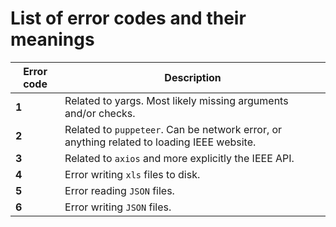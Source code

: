 # List of error codes and their meanings

Error code | Description
---|---
**1** | Related to yargs. Most likely missing arguments and/or checks.
**2** | Related to `puppeteer`. Can be network error, or anything related to loading IEEE website.
**3** | Related to `axios` and more explicitly the IEEE API.
**4** | Error writing `xls` files to disk.
**5** | Error reading `JSON` files.
**6** | Error writing `JSON` files.
